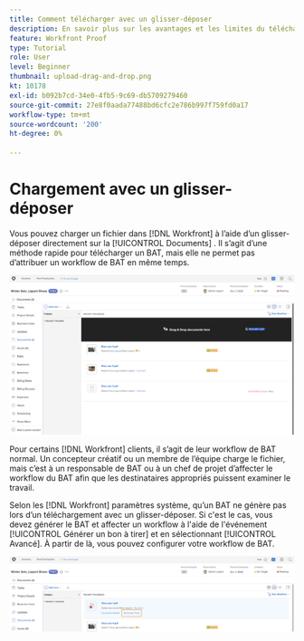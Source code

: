 ```yaml
---
title: Comment télécharger avec un glisser-déposer
description: En savoir plus sur les avantages et les limites du téléchargement de fichiers dans [!DNL  Workfront] à l’aide d’un glisser-déposer.
feature: Workfront Proof
type: Tutorial
role: User
level: Beginner
thumbnail: upload-drag-and-drop.png
kt: 10178
exl-id: b092b7cd-34e0-4fb5-9c69-db5709279460
source-git-commit: 27e8f0aada77488bd6cfc2e786b997f759fd0a17
workflow-type: tm+mt
source-wordcount: '200'
ht-degree: 0%

---
```


# Chargement avec un glisser-déposer

Vous pouvez charger un fichier dans [!DNL Workfront] à l’aide d’un glisser-déposer directement sur la [!UICONTROL Documents] . Il s’agit d’une méthode rapide pour télécharger un BAT, mais elle ne permet pas d’attribuer un workflow de BAT en même temps.

![Une image de la fonction [!UICONTROL Documents] d’une zone [!DNL  Workfront] projet avec le curseur survolant la liste de documents et l’objet [!UICONTROL Faire glisser et déposer des documents ici] message visible.](assets/drag-and-drop-1.png)

Pour certains [!DNL Workfront] clients, il s’agit de leur workflow de BAT normal. Un concepteur créatif ou un membre de l’équipe charge le fichier, mais c’est à un responsable de BAT ou à un chef de projet d’affecter le workflow du BAT afin que les destinataires appropriés puissent examiner le travail.

Selon les [!DNL Workfront] paramètres système, qu’un BAT ne génère pas lors d’un téléchargement avec un glisser-déposer. Si c&#39;est le cas, vous devez générer le BAT et affecter un workflow à l&#39;aide de l&#39;événement [!UICONTROL Générer un bon à tirer] et en sélectionnant [!UICONTROL Avancé]. À partir de là, vous pouvez configurer votre workflow de BAT.

![Une image de la fonction [!UICONTROL Documents] d’une zone [!DNL  Workfront] projet avec [!UICONTROL Générer un bon à tirer] surlignée.](assets/drag-and-drop-2.png)
